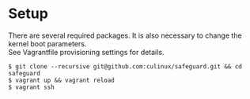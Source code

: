 # Setup

There are several required packages. It is also necessary to change the kernel boot parameters.  
See Vagrantfile provisioning settings for details.

```shell
$ git clone --recursive git@github.com:culinux/safeguard.git && cd safeguard
$ vagrant up && vagrant reload
$ vagrant ssh
```

